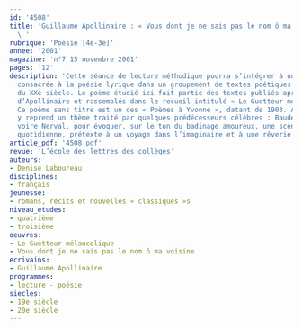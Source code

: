 ```yaml
---
id: '4508'
title: 'Guillaume Apollinaire : « Vous dont je ne sais pas le nom ô ma voisine »
  \ '
rubrique: 'Poésie [4e-3e]'
annee: '2001'
magazine: 'n°7 15 novembre 2001'
pages: '12'
description: 'Cette séance de lecture méthodique pourra s’intégrer à une séquence
  consacrée à la poésie lyrique dans un groupement de textes poétiques du XIXe ou
  du XXe siècle. Le poème étudié ici fait partie des textes publiés après la mort
  d’Apollinaire et rassemblés dans le recueil intitulé « Le Guetteur mélancolique ».
  Ce poème sans titre est un des « Poèmes à Yvonne », datant de 1903. Apollinaire
  y reprend un thème traité par quelques prédécesseurs célèbres : Baudelaire, Mallarmé,
  voire Nerval, pour évoquer, sur le ton du badinage amoureux, une scène de la vie
  quotidienne, prétexte à un voyage dans l’imaginaire et à une rêverie poétique.'
article_pdf: '4508.pdf'
revue: 'L’école des lettres des collèges'
auteurs:
- Denise Laboureau
disciplines:
- français
jeunesse:
- romans, récits et nouvelles « classiques »s
niveau_etudes:
- quatrième
- troisième
oeuvres:
- Le Guetteur mélancolique
- Vous dont je ne sais pas le nom ô ma voisine
ecrivains:
- Guillaume Apollinaire
programmes:
- lecture - poésie
siecles:
- 19e siècle
- 20e siècle
---
```

